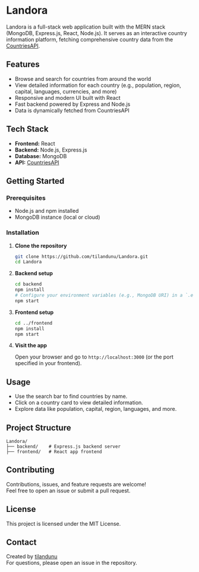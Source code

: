 # Landora

Landora is a full-stack web application built with the MERN stack (MongoDB, Express.js, React, Node.js). It serves as an interactive country information platform, fetching comprehensive country data from the [CountriesAPI](https://restcountries.com/).

## Features

- Browse and search for countries from around the world
- View detailed information for each country (e.g., population, region, capital, languages, currencies, and more)
- Responsive and modern UI built with React
- Fast backend powered by Express and Node.js
- Data is dynamically fetched from CountriesAPI

## Tech Stack

- **Frontend:** React
- **Backend:** Node.js, Express.js
- **Database:** MongoDB
- **API:** [CountriesAPI](https://restcountries.com/)

## Getting Started

### Prerequisites

- Node.js and npm installed
- MongoDB instance (local or cloud)

### Installation

1. **Clone the repository**
   ```bash
   git clone https://github.com/tilandunu/Landora.git
   cd Landora
   ```

2. **Backend setup**
   ```bash
   cd backend
   npm install
   # Configure your environment variables (e.g., MongoDB URI) in a `.env` file
   npm start
   ```

3. **Frontend setup**
   ```bash
   cd ../frontend
   npm install
   npm start
   ```

4. **Visit the app**

   Open your browser and go to `http://localhost:3000` (or the port specified in your frontend).

## Usage

- Use the search bar to find countries by name.
- Click on a country card to view detailed information.
- Explore data like population, capital, region, languages, and more.

## Project Structure

```
Landora/
├── backend/    # Express.js backend server
├── frontend/   # React app frontend
```

## Contributing

Contributions, issues, and feature requests are welcome!  
Feel free to open an issue or submit a pull request.

## License

This project is licensed under the MIT License.

## Contact

Created by [tilandunu](https://github.com/tilandunu)  
For questions, please open an issue in the repository.
